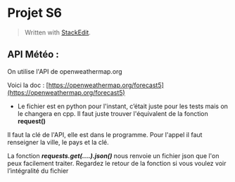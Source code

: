 # Projet S6
> Written with [StackEdit](https://stackedit.io/).

## API Météo :
On utilise l'API de openweathermap.org

Voici la doc : [https://openweathermap.org/forecast5](https://openweathermap.org/forecast5)


 - Le fichier est en python pour l'instant, c’était juste pour les tests
   mais on le changera en cpp. Il faut juste trouver l'équivalent de la
   fonction **request()**


Il faut la clé de l'API, elle est dans le programme.
Pour l'appel il faut renseigner la ville, le pays et la clé.

La fonction ***requests.get(....).json()*** nous renvoie un fichier json que l'on peux facilement traiter. Regardez le retour de la fonction si vous voulez voir l’intégralité du fichier


